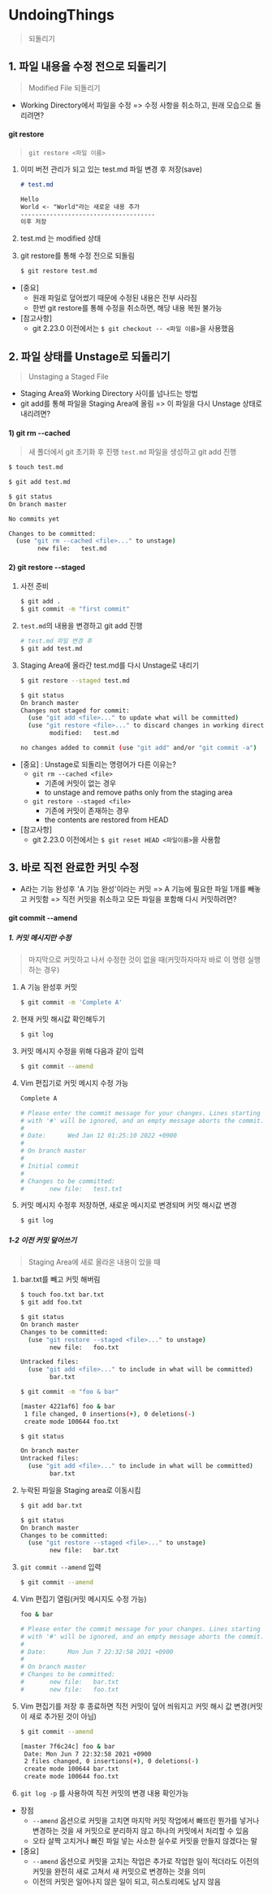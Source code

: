 # UndoingThings

> 되돌리기



## 1. 파일 내용을 수정 전으로 되돌리기

> Modified File 되돌리기

- Working Directory에서 파일을 수정 => 수정 사항을 취소하고, 원래 모습으로 돌리려면?



#### git restore

> `git restore <파일 이름>`

1. 이미 버전 관리가 되고 있는 test.md 파일 변경 후 저장(save)

   ```markdown
   # test.md
   
   Hello
   World <- "World"라는 새로운 내용 추가
   -------------------------------------
   이후 저장
   ```

2. test.md 는 modified 상태

3. git restore를 통해 수정 전으로 되돌림

   ```bash
   $ git restore test.md
   ```



- [중요]
  - 원래 파일로 덮어썼기 때문에 수정된 내용은 전부 사라짐
  - 한번 git restore를 통해 수정을 취소하면, 해당 내용 복원 불가능
- [참고사항]
  - git 2.23.0 이전에서는 `$ git checkout -- <파일 이름>`을 사용했음



## 2. 파일 상태를 Unstage로 되돌리기

> Unstaging a Staged File

- Staging Area와 Working Directory 사이를 넘나드는 방법
- git add를 통해 파일을 Staging Area에 올림 => 이 파일을 다시 Unstage 상태로 내리려면?



#### 1) git rm --cached

> 새 폴더에서 git 초기화 후 진행 `test.md` 파일을 생성하고 git add 진행

```bash
$ touch test.md
```

```bash
$ git add test.md
```

```bash
$ git status
On branch master

No commits yet

Changes to be committed:
  (use "git rm --cached <file>..." to unstage)
        new file:   test.md
```



#### 2) git restore --staged

1. 사전 준비

   ```bash
   $ git add .
   $ git commit -m "first commit"
   ```

2. `test.md`의 내용을 변경하고 git add 진행

   ```bash
   # test.md 파일 변경 후
   $ git add test.md
   ```

3. Staging Area에 올라간 test.md를 다시 Unstage로 내리기

   ```bash
   $ git restore --staged test.md
   ```

   ```bash
   $ git status
   On branch master
   Changes not staged for commit:
     (use "git add <file>..." to update what will be committed)
     (use "git restore <file>..." to discard changes in working directory)
           modified:   test.md
   
   no changes added to commit (use "git add" and/or "git commit -a")
   ```

   

- [중요] : Unstage로 되돌리는 명령어가 다른 이유는?
  - `git rm --cached <file>`
    - 기존에 커밋이 없는 경우
    - to unstage and remove paths only from the staging area
  - `git restore --staged <file>`
    - 기존에 커밋이 존재하는 경우
    - the contents are restored from HEAD
- [참고사항]
  - git 2.23.0 이전에서는 `$ git reset HEAD <파일이름>`을 사용함



## 3. 바로 직전 완료한 커밋 수정

- A라는 기능 완성후 'A 기능 완성'이라는 커밋 => A 기능에 필요한 파일 1개를 빼놓고 커밋함 => 직전 커밋을 취소하고 모든 파일을 포함해 다시 커밋하려면?



#### git commit --amend

##### 1. 커밋 메시지만 수정

> 마지막으로 커밋하고 나서 수정한 것이 없을 때(커밋하자마자 바로 이 명령 실행하는 경우)

1. A 기능 완성후 커밋

   ```bash
   $ git commit -m 'Complete A'
   ```

2. 현재 커밋 해시값 확인해두기

   ```bash
   $ git log
   ```

3. 커밋 메시지 수정을 위해 다음과 같이 입력

   ```bash
   $ git commit --amend
   ```

4. Vim 편집기로 커밋 메시지 수정 가능

   ```bash
   Complete A
   
   # Please enter the commit message for your changes. Lines starting
   # with '#' will be ignored, and an empty message aborts the commit.
   #
   # Date:      Wed Jan 12 01:25:10 2022 +0900
   #
   # On branch master
   #
   # Initial commit
   #
   # Changes to be committed:
   #       new file:   test.txt
   ```

5. 커밋 메시지 수정후 저장하면, 새로운 메시지로 변경되며 커밋 해시값 변경

   ```bash
   $ git log
   ```

   

##### 1-2 이전 커밋 덮어쓰기

> Staging Area에 새로 올라온 내용이 있을 때

1. bar.txt를 빼고 커밋 해버림

   ```bash
   $ touch foo.txt bar.txt
   $ git add foo.txt
   ```

   ```bash
   $ git status
   On branch master
   Changes to be committed:
     (use "git restore --staged <file>..." to unstage)
           new file:   foo.txt
   
   Untracked files:
     (use "git add <file>..." to include in what will be committed)
           bar.txt
   ```

   ```bash
   $ git commit -m "foo & bar"
   
   [master 4221af6] foo & bar
    1 file changed, 0 insertions(+), 0 deletions(-)
    create mode 100644 foo.txt
   ```

   ```bash
   $ git status
   
   On branch master
   Untracked files:
     (use "git add <file>..." to include in what will be committed)
           bar.txt
   ```

2. 누락된 파일을 Staging area로 이동시킴

   ```bash
   $ git add bar.txt
   
   $ git status
   On branch master
   Changes to be committed:
     (use "git restore --staged <file>..." to unstage)
           new file:   bar.txt
   ```

3. `git commit --amend` 입력

   ```bash
   $ git commit --amend
   ```

4. Vim 편집기 열림(커밋 메시지도 수정 가능)

   ```bash
   foo & bar
   
   # Please enter the commit message for your changes. Lines starting
   # with '#' will be ignored, and an empty message aborts the commit.
   #
   # Date:      Mon Jun 7 22:32:58 2021 +0900
   #
   # On branch master
   # Changes to be committed:
   #       new file:   bar.txt
   #       new file:   foo.txt
   ```

5. Vim 편집기를 저장 후 종료하면 직전 커밋이 덮어 씌워지고 커밋 해시 값 변경(커밋이 새로 추가된 것이 아님)

   ```bash
   $ git commit --amend
   
   [master 7f6c24c] foo & bar
    Date: Mon Jun 7 22:32:58 2021 +0900
    2 files changed, 0 insertions(+), 0 deletions(-)
    create mode 100644 bar.txt
    create mode 100644 foo.txt
   ```

6. `git log -p` 를 사용하여 직전 커밋의 변경 내용 확인가능



- 장점
  - `--amend` 옵션으로 커밋을 고치면 마지막 커밋 작업에서 빠뜨린 뭔가를 넣거나 변경하는 것을 새 커밋으로 분리하지 않고 하나의 커밋에서 처리할 수 있음
  - 오타 살짝 고치거나 빠진 파일 넣는 사소한 실수로 커밋을 만들지 않겠다는 말
- [중요]
  - `--amend` 옵션으로 커밋을 고치는 작업은 추가로 작업한 일이 적더라도 이전의 커밋을 완전히 새로 고쳐서 새 커밋으로 변경하는 것을 의미
  - 이전의 커밋은 일어나지 않은 일이 되고, 히스토리에도 남지 않음